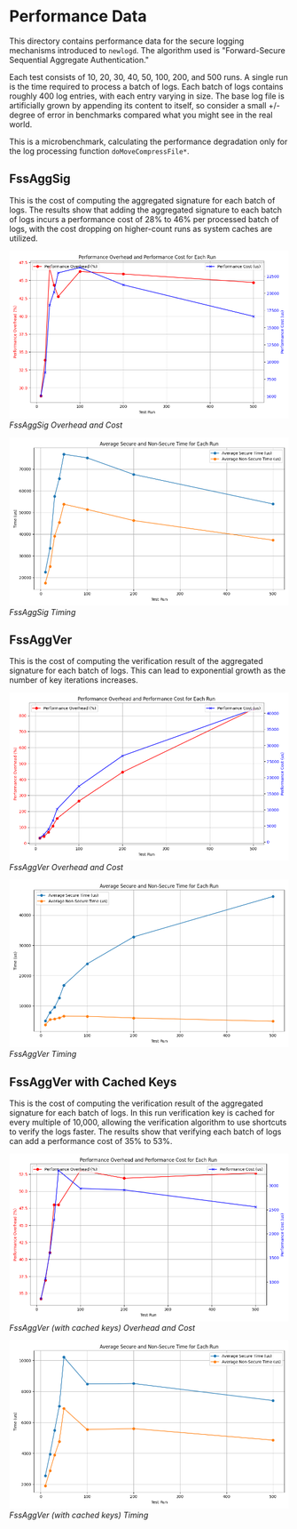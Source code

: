 # Performance Data

This directory contains performance data for the secure logging mechanisms introduced to `newlogd`. The algorithm used is "Forward-Secure Sequential Aggregate Authentication."

Each test consists of 10, 20, 30, 40, 50, 100, 200, and 500 runs. A single run is the time required to process a batch of logs. Each batch of logs contains roughly 400 log entries, with each entry varying in size. The base log file is artificially grown by appending its content to itself, so consider a small +/- degree of error in benchmarks compared what you might see in the real world.

This is a microbenchmark, calculating the performance degradation only for the log processing function `doMoveCompressFile*`.

## FssAggSig

This is the cost of computing the aggregated signature for each batch of logs. The results show that adding the aggregated signature to each batch of logs incurs a performance cost of 28% to 46% per processed batch of logs, with the cost dropping on higher-count runs as system caches are utilized.

![](fssaggsig_overhead_and_cost.png)
*FssAggSig Overhead and Cost*

![](fssaggsig_average_secure_non_secure_time.png)
*FssAggSig Timing*

## FssAggVer

This is the cost of computing the verification result of the aggregated signature for each batch of logs. This can lead to exponential growth as the number of key iterations increases.


![](fssaggver_overhead_and_cost.png)
*FssAggVer Overhead and Cost*

![](fssaggver_average_secure_non_secure_time.png)
*FssAggVer Timing*


## FssAggVer with Cached Keys

This is the cost of computing the verification result of the aggregated signature for each batch of logs. In this run verification key is cached for every multiple of 10,000, allowing the verification algorithm to use shortcuts to verify the logs faster. The results show that verifying each batch of logs can add a performance cost of 35% to 53%.

![](fssaggver_cached_keys_10000_overhead_and_cost.png)
*FssAggVer (with cached keys) Overhead and Cost*

![](fssaggver_cached_keys_10000_average_secure_non_secure_time.png)
*FssAggVer (with cached keys) Timing*